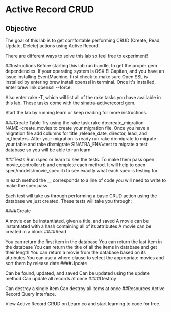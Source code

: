 # Active Record CRUD
## Objective
The goal of this lab is to get comfortable performing CRUD (Create, Read, Update, Delete) actions using Active Record.

There are different ways to solve this lab so feel free to experiment!

##Instructions Before starting this lab run bundle, to get the proper gem dependencies. If your operating system is OSX El Capitan, and you have an issue installing EventMachine, first check to make sure Open SSL is installed by entering brew install openssl in terminal. Once it's installed, enter brew link openssl --force.

Also enter rake -T, which will list all of the rake tasks you have available in this lab. These tasks come with the sinatra-activerecord gem.

Start the lab by running learn or keep reading for more instructions.

###Create Table Try using the rake task rake db:create_migration NAME=create_movies to create your migration file. Once you have a migration file add columns for title ,release_date, director, lead, and in_theaters. After your migration is ready run rake db:migrate to migrate your table and rake db:migrate SINATRA_ENV=test to migrate a test database so you will be able to run learn

###Tests Run rspec or learn to see the tests. To make them pass open movie_controller.rb and complete each method. It will help to open spec/models/movie_spec.rb to see exactly what each spec is testing for.

In each method the __ corresponds to a line of code you will need to write to make the spec pass.

Each test will take us through performing a basic CRUD action using the database we just created. These tests will take you through:

####Create

A movie can be instantiated, given a title, and saved
A movie can be instantiated with a hash containing all of its attributes
A movie can be created in a block
####Read

You can return the first item in the database
You can return the last item in the database
You can return the title of all the items in database and get their length
You can return a movie from the database based on its attributes
You can use a where clause to select the appropriate movies and sort them by release date
####Update

Can be found, updated, and saved
Can be updated using the update method
Can update all records at once
####Destroy

Can destroy a single item
Can destroy all items at once
##Resources Active Record Query Interface.

View Active Record CRUD on Learn.co and start learning to code for free.
